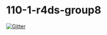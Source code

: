 # 110-1-r4ds-group8

[![Gitter](https://badges.gitter.im/110-1-r4ds/group8.svg)](https://gitter.im/110-1-r4ds/group8?utm_source=badge&utm_medium=badge&utm_campaign=pr-badge)
